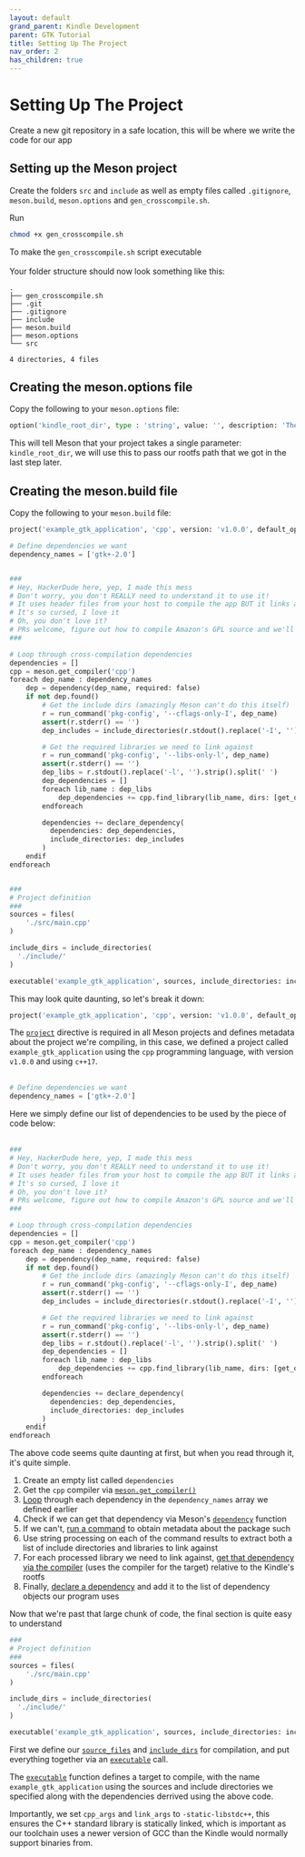 ```yaml
---
layout: default
grand_parent: Kindle Development
parent: GTK Tutorial
title: Setting Up The Project
nav_order: 2
has_children: true
---
```


# Setting Up The Project
Create a new git repository in a safe location, this will be where we write the code for our app

## Setting up the Meson project
Create the folders `src` and `include` as well as empty files called `.gitignore`, `meson.build`, `meson.options` and `gen_crosscompile.sh`.

Run
```sh
chmod +x gen_crosscompile.sh
```
To make the `gen_crosscompile.sh` script executable
<br/>
<br/>
Your folder structure should now look something like this:
```
.
├── gen_crosscompile.sh
├── .git
├── .gitignore
├── include
├── meson.build
├── meson.options
└── src

4 directories, 4 files
```

## Creating the meson.options file
Copy the following to your `meson.options` file:

```python
option('kindle_root_dir', type : 'string', value: '', description: 'The path to the Kindle\'s mounted rootfs (for linking libraries)')
```

This will tell Meson that your project takes a single parameter: `kindle_root_dir`, we will use this to pass our rootfs path that we got in the last step later.

## Creating the meson.build file
Copy the following to your `meson.build` file:
```python
project('example_gtk_application', 'cpp', version: 'v1.0.0', default_options: ['cpp_std=c++17'])

# Define dependencies we want
dependency_names = ['gtk+-2.0']


###
# Hey, HackerDude here, yep, I made this mess
# Don't worry, you don't REALLY need to understand it to use it!
# It uses header files from your host to compile the app BUT it links against your Kindle rootfs
# It's so cursed, I love it
# Oh, you don't love it?
# PRs welcome, figure out how to compile Amazon's GPL source and we'll use it
###

# Loop through cross-compilation dependencies
dependencies = []
cpp = meson.get_compiler('cpp')
foreach dep_name : dependency_names
    dep = dependency(dep_name, required: false)
    if not dep.found()
        # Get the include dirs (amazingly Meson can't do this itself)
        r = run_command('pkg-config', '--cflags-only-I', dep_name)
        assert(r.stderr() == '')
        dep_includes = include_directories(r.stdout().replace('-I', '').strip().split(' '))

        # Get the required libraries we need to link against
        r = run_command('pkg-config', '--libs-only-l', dep_name)
        assert(r.stderr() == '')
        dep_libs = r.stdout().replace('-l', '').strip().split(' ')
        dep_dependencies = []
        foreach lib_name : dep_libs
            dep_dependencies += cpp.find_library(lib_name, dirs: [get_option('kindle_root_dir') + '/usr/lib/'])
        endforeach

        dependencies += declare_dependency(
          dependencies: dep_dependencies,
          include_directories: dep_includes
        )
    endif
endforeach


###
# Project definition
###
sources = files(
    './src/main.cpp'
)

include_dirs = include_directories(
  './include/'
)

executable('example_gtk_application', sources, include_directories: include_dirs, dependencies: dependencies, cpp_args: '-static-libstdc++', link_args: '-static-libstdc++')
```


This may look quite daunting, so let's break it down:

```python
project('example_gtk_application', 'cpp', version: 'v1.0.0', default_options: ['cpp_std=c++17'])
```

The [`project`](https://mesonbuild.com/Reference-manual_functions.html#project) directive is required in all Meson projects and defines metadata about the project we're compiling, in this case, we defined a project called `example_gtk_application` using the `cpp` programming language, with version `v1.0.0` and using `c++17`.
<br/>
<br/>

```python
# Define dependencies we want
dependency_names = ['gtk+-2.0']
```
Here we simply define our list of dependencies to be used by the piece of code below:
<br/>
<br/>

```python
###
# Hey, HackerDude here, yep, I made this mess
# Don't worry, you don't REALLY need to understand it to use it!
# It uses header files from your host to compile the app BUT it links against your Kindle rootfs
# It's so cursed, I love it
# Oh, you don't love it?
# PRs welcome, figure out how to compile Amazon's GPL source and we'll use it
###

# Loop through cross-compilation dependencies
dependencies = []
cpp = meson.get_compiler('cpp')
foreach dep_name : dependency_names
    dep = dependency(dep_name, required: false)
    if not dep.found()
        # Get the include dirs (amazingly Meson can't do this itself)
        r = run_command('pkg-config', '--cflags-only-I', dep_name)
        assert(r.stderr() == '')
        dep_includes = include_directories(r.stdout().replace('-I', '').strip().split(' '))

        # Get the required libraries we need to link against
        r = run_command('pkg-config', '--libs-only-l', dep_name)
        assert(r.stderr() == '')
        dep_libs = r.stdout().replace('-l', '').strip().split(' ')
        dep_dependencies = []
        foreach lib_name : dep_libs
            dep_dependencies += cpp.find_library(lib_name, dirs: [get_option('kindle_root_dir') + '/usr/lib/'])
        endforeach

        dependencies += declare_dependency(
          dependencies: dep_dependencies,
          include_directories: dep_includes
        )
    endif
endforeach
```
The above code seems quite daunting at first, but when you read through it, it's quite simple.
1. Create an empty list called `dependencies`
2. Get the `cpp` compiler via [`meson.get_compiler()`](https://mesonbuild.com/Reference-manual_builtin_meson.html#mesonget_compiler)
3. [Loop](https://mesonbuild.com/Syntax.html#foreach-statements) through each dependency in the `dependency_names` array we defined earlier
4. Check if we can get that dependency via Meson's [`dependency`](https://mesonbuild.com/Reference-manual_functions.html#dependency) function
5. If we can't, [run a command](https://mesonbuild.com/Reference-manual_functions.html#run_command) to obtain metadata about the package such
6. Use string processing on each of the command results to extract both a list of include directories and libraries to link against
7. For each processed library we need to link against, [get that dependency via the compiler](https://mesonbuild.com/Reference-manual_returned_compiler.html#compilerfind_library) (uses the compiler for the target) relative to the Kindle's rootfs
8. Finally, [declare a dependency](https://mesonbuild.com/Reference-manual_functions.html#declare_dependency) and add it to the list of dependency objects our program uses


Now that we're past that large chunk of code, the final section is quite easy to understand

```python
###
# Project definition
###
sources = files(
    './src/main.cpp'
)

include_dirs = include_directories(
  './include/'
)

executable('example_gtk_application', sources, include_directories: include_dirs, dependencies: dependencies, cpp_args: '-static-libstdc++', link_args: '-static-libstdc++')
```

First we define our [`source_files`](https://mesonbuild.com/Reference-manual_functions.html#files) and [`include_dirs`](https://mesonbuild.com/Reference-manual_functions.html#include_directories) for compilation, and put everything together via an [`executable`](https://mesonbuild.com/Reference-manual_functions.html#executable) call.

The [`executable`](https://mesonbuild.com/Reference-manual_functions.html#executable) function defines a target to compile, with the name `example_gtk_application` using the sources and include directories we specified along with the dependencies derrived using the above code.

Importantly, we set `cpp_args` and `link_args` to `-static-libstdc++`, this ensures the C++ standard library is statically linked, which is important as our toolchain uses a newer version of GCC than the Kindle would normally support binaries from.